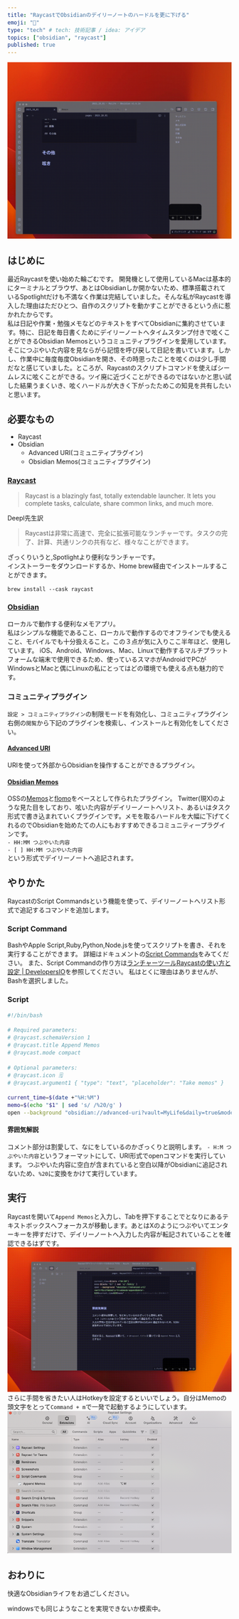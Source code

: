 ```yaml
---
title: "RaycastでObsidianのデイリーノートのハードルを更に下げる"
emoji: "🦒"
type: "tech" # tech: 技術記事 / idea: アイデア
topics: ["obsidian", "raycast"]
published: true
---
```


![](/images/20231001_raycast_obsidian/1.gif)
## はじめに

最近Raycastを使い始めた輪ごむです。
開発機として使用しているMacは基本的にターミナルとブラウザ、あとはObsidianしか開かないため、標準搭載されているSpotlightだけも不満なく作業は完結していました。そんな私がRaycastを導入した理由はただひとつ、自作のスクリプトを動かすことができるという点に惹かれたからです。  
私は日記や作業・勉強メモなどのテキストをすべてObsidianに集約させています。特に、日記を毎日書くためにデイリーノートへタイムスタンプ付きで呟くことができるObsidian Memosというコミュニティプラグインを愛用しています。そこにつぶやいた内容を見ならがら記憶を呼び戻して日記を書いています。しかし、作業中に毎度毎度Obsidianを開き、その時思ったことを呟くのは少し手間だなと感じていました。ところが、Raycastのスクリプトコマンドを使えばシームレスに呟くことができる。ツイ廃に近づくことができるのではないかと思い試した結果うまくいき、呟くハードルが大きく下がったためこの知見を共有したいと思います。

## 必要なもの
- Raycast
- Obsidian
	- Advanced URI(コミュニティプラグイン)
	- Obsidian Memos(コミュニティプラグイン)

### [Raycast](https://www.raycast.com/)
> Raycast is a blazingly fast, totally extendable launcher. It lets you complete tasks, calculate, share common links, and much more.

Deepl先生訳
> Raycastは非常に高速で、完全に拡張可能なランチャーです。タスクの完了、計算、共通リンクの共有など、様々なことができます。

ざっくりいうと,Spotlightより便利なランチャーです。  
インストーラーをダウンロードするか、Home brew経由でインストールすることができます。
```shell
brew install --cask raycast
```

### [Obsidian](https://obsidian.md/)
ローカルで動作する便利なメモアプリ。  
私はシンプルな機能であること、ローカルで動作するのでオフラインでも使えること、モバイルでも十分扱えること。この３点が気に入りここ半年ほど、使用しています。
iOS、Android、Windows、Mac、Linuxで動作するマルチプラットフォームな端末で使用できるため、使っているスマホがAndroidでPCがWindowsとMacと偶にLinuxの私にとってはどの環境でも使える点も魅力的です。
### コミュニティプラグイン
`設定 > コミュニティプラグイン`の制限モードを有効化し、コミュニティプラグイン右側の`閲覧`から下記のプラグインを検索し、インストールと有効化をしてください。

#### [Advanced URI](https://github.com/Vinzent03/obsidian-advanced-uri)
URIを使って外部からObsidianを操作することができるプラグイン。

#### [Obsidian Memos](https://github.com/Quorafind/Obsidian-Memos)
OSSの[Memos](https://github.com/usememos/memos)と[flomo](https://flomoapp.com/)をベースとして作られたプラグイン。
Twitter(現X)のような見た目をしており、呟いた内容がデイリーノートへリスト、あるいはタスク形式で書き込まれていくプラグインです。メモを取るハードルを大幅に下げてくれるのでObsidianを始めたての人にもおすすめできるコミュニティープラグインです。  
`- HH:MM つぶやいた内容`  
`- [ ] HH:MM つぶやいた内容`  
という形式でデイリーノートへ追記されます。

## やりかた
RaycastのScript Commandsという機能を使って、デイリーノートへリスト形式で追記するコマンドを追加します。

### Script Command
BashやApple Script,Ruby,Python,Node.jsを使ってスクリプトを書き、それを実行することができます。
詳細はドキュメントの[Script Commands](https://manual.raycast.com/script-commands)をみてください。
また、Script Commandの作り方は[ランチャーツールRaycastの使い方と設定 | DevelopersIO](https://dev.classmethod.jp/articles/eetann-used-raycast/#toc-9)を参照してください。
私はとくに理由はありませんが、Bashを選択しました。


### Script
```bash
#!/bin/bash

# Required parameters:
# @raycast.schemaVersion 1
# @raycast.title Append Memos
# @raycast.mode compact

# Optional parameters:
# @raycast.icon 🗒️
# @raycast.argument1 { "type": "text", "placeholder": "Take memos" }

current_time=$(date +"%H:%M")
memo=$(echo "$1" | sed 's/ /%20/g' )
open --background "obsidian://advanced-uri?vault=MyLife&daily=true&mode=append&data=-%20$current_time%20$memo" # MyLifeの部分を自身のvault名に書き換えてください。
```

#### 雰囲気解説

コメント部分は割愛して、なにをしているのかざっくりと説明します。
`- H:M つぶやいた内容`というフォーマットにして、URI形式でopenコマンドを実行しています。
つぶやいた内容に空白が含まれていると空白以降がObsidianに追記されないため、`%20`に変換をかけて実行しています。

## 実行
Raycastを開いて`Append Memos`と入力し、Tabを押下することでとなりにあるテキストボックスへフォーカスが移動します。あとはXのようにつぶやいてエンターキーを押すだけで、デイリーノートへ入力した内容が転記されていることを確認できるはずです。
![](/images/20231001_raycast_obsidian/3.gif)
さらに手間を省きたい人はHotkeyを設定するといいでしょう。自分はMemoの頭文字をとって`Command + m`で一発で起動するようにしています。
![](/images/20231001_raycast_obsidian/2.png)

## おわりに
快適なObsidianライフをお過ごしください。

windowsでも同じようなことを実現できないか模索中。

